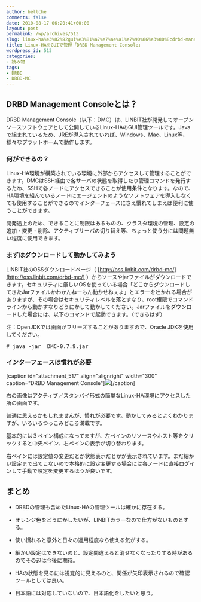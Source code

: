 ```yaml
---
author: bellche
comments: false
date: 2010-08-17 06:20:41+00:00
layout: post
permalink: /wp/archives/513
slug: linux-ha%e3%82%92gui%e3%81%a7%e7%ae%a1%e7%90%86%e3%80%8cdrbd-management-console%e3%80%8d
title: Linux-HAをGUIで管理「DRBD Management Console」
wordpress_id: 513
categories:
- 読み物
tags:
- DRBD
- DRBD-MC
---
```


## DRBD Management Consoleとは？





DRBD Management Console（以下：DMC）は、LINBIT社が開発してオープンソースソフトウェアとして公開しているLinux-HAのGUI管理ツールです。Javaで組まれているため、JREが導入されていれば、Windows、Mac、Linux等、様々なプラットホームで動作します。





### 何ができるの？





Linux-HA環境が構築されている環境に外部からアクセスして管理することができます。DMCはSSH経由で各サーバの状態を取得したり管理コマンドを発行するため、SSHで各ノードにアクセスできることが使用条件となります。なので、HA環境を組んでいるノードにエージェントのようなソフトウェアを導入しなくても使用することができるのでインターフェースにさえ慣れてしまえば便利に使うことができます。





開発途上のため、できることに制限はあるものの、クラスタ環境の管理、設定の追加・変更・削除、アクティブサーバの切り替え等、ちょっと使う分には問題無い程度に使用できます。





### まずはダウンロードして動かしてみよう





LINBIT社のOSSダウンロードページ（ [http://oss.linbit.com/drbd-mc/](http://oss.linbit.com/drbd-mc/) ）からソースやjarファイルがダウンロードできます。セキュリティに厳しいOSを使っている場合「どこからダウンロードしてきたJarファイルかわかんねーもん動かせねぇよ」とエラーを吐かれる場合がありますが、その場合はセキュリティレベルを落とすなり、root権限でコマンドラインから動かすなりどうにかして動かしてください。Jarファイルをダウンロードした場合には、以下のコマンドで起動できます。（できるはず）





注：OpenJDKでは画面がフリーズすることがありますので、Oracle JDKを使用してください。



<pre class="wp-caption" style="text-align: left;"># java -jar  DMC-0.7.9.jar</pre>




### インターフェースは慣れが必要





  






  




[caption id="attachment_517" align="alignright" width="300" caption="DRBD Management Console"][![](/assets/images/wp-content/dmc-if-300x213.png)](/assets/images/wp-content/dmc-if.png)[/caption]



  






  






右の画像はアクティブ／スタンバイ形式の簡単なLinux-HA環境にアクセスした所の画面です。





普通に思えるかもしれませんが、慣れが必要です。動かしてみるとよくわかりますが、いろいろつっこみどころ満載です。





基本的には３ペイン構成になってますが、左ペインのリソースやホスト等をクリックすると中央ペイン、右ペインの表示が切り替わります。





右ペインには設定値の変更だとか状態表示だとかが表示されています。まだ細かい設定まで出てこないので本格的に設定変更する場合には各ノードに直接ログインして手動で設定を変更するほうが良いです。





  






## まとめ





	
  * DRBDの管理も含めたLinux-HAの管理ツールは確かに存在する。

	
  * オレンジ色をどうにかしたいが、LINBITカラーなので仕方がないものとする。

	
  * 使い慣れると意外と日々の運用程度なら使える気がする。

	
  * 細かい設定はできないのと、設定間違えると消せなくなったりする時があるのでその辺は今後に期待。

	
  * HAの状態を見るには視覚的に見えるのと、関係が矢印表示されるので確認ツールとしては良い。

	
  * 日本語には対応していないので、日本語化をしたいと思う。


